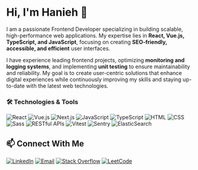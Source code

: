 # Hi, I'm Hanieh 👋

I am a passionate Frontend Developer specializing in building scalable, high-performance web applications. My expertise lies in **React, Vue.js, TypeScript, and JavaScript**, focusing on creating **SEO-friendly, accessible, and efficient** user interfaces. 

I have experience leading frontend projects, optimizing **monitoring and logging systems**, and implementing **unit testing** to ensure maintainability and reliability. My goal is to create user-centric solutions that enhance digital experiences while continuously improving my skills and staying up-to-date with the latest web technologies.



### 🛠 Technologies & Tools
![React](https://img.shields.io/badge/React-000000?style=flat&logo=react&logoColor=61DAFB)
![Vue.js](https://img.shields.io/badge/Vue.js-000000?style=flat&logo=vuedotjs&logoColor=4FC08D)
![Next.js](https://img.shields.io/badge/Next.js-000000?style=flat&logo=nextdotjs&logoColor=FFFFFF)
![JavaScript](https://img.shields.io/badge/JavaScript-000000?style=flat&logo=javascript&logoColor=F7DF1E)
![TypeScript](https://img.shields.io/badge/TypeScript-000000?style=flat&logo=typescript&logoColor=3178C6)
![HTML](https://img.shields.io/badge/HTML5-000000?style=flat&logo=html5&logoColor=E34F26)
![CSS](https://img.shields.io/badge/CSS3-000000?style=flat&logo=css3&logoColor=1572B6)
![Sass](https://img.shields.io/badge/Sass-000000?style=flat&logo=sass&logoColor=CC6699)
![RESTful APIs](https://img.shields.io/badge/REST-000000?style=flat&logo=rest&logoColor=blue)
![Vitest](https://img.shields.io/badge/Vitest-000000?style=flat&logo=vitest&logoColor=yellow)  ![Sentry](https://img.shields.io/badge/Sentry-000000?style=flat&logo=sentry&logoColor=white) ![ElasticSearch](https://img.shields.io/badge/ElasticSearch-000000?style=flat&logo=elasticsearch&logoColor=005571)  



## 📫 Connect With Me

[![LinkedIn](https://img.shields.io/badge/LinkedIn-000000?style=flat&logo=linkedin&logoColor=0A66C2)](https://www.linkedin.com/in/hanieh-ghassemi/)
[![Email](https://img.shields.io/badge/Email-000000?style=flat&logo=gmail&logoColor=EA4335)](mailto:haniehghsmie@gmail.com)
[![Stack Overflow](https://img.shields.io/badge/Stack%20Overflow-000000?style=flat&logo=stackoverflow&logoColor=F58025)](https://stackoverflow.com/users/16680247/hanieh-ghassemi?tab=profile)
[![LeetCode](https://img.shields.io/badge/LeetCode-000000?style=flat&logo=leetcode&logoColor=FFA116)](https://leetcode.com/HaniehGhassemi/)
